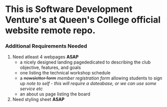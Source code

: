 # This is Software Development Venture's at Queen's College official website remote repo.

### Additional Requirements Needed
	
1. Need atleast 4 webpages **ASAP**
	- a nicely designed landing pagededicated to describing the club objective, features, and goals
	- one listing the technical workshop schedule
	- a ~~newsletter form~~ *member registration form* allowing students to sign up *note to self - this will require a dateabase, or we can use some service etc*
	- an about us page listing the board
2. Need styling sheet **ASAP** 
